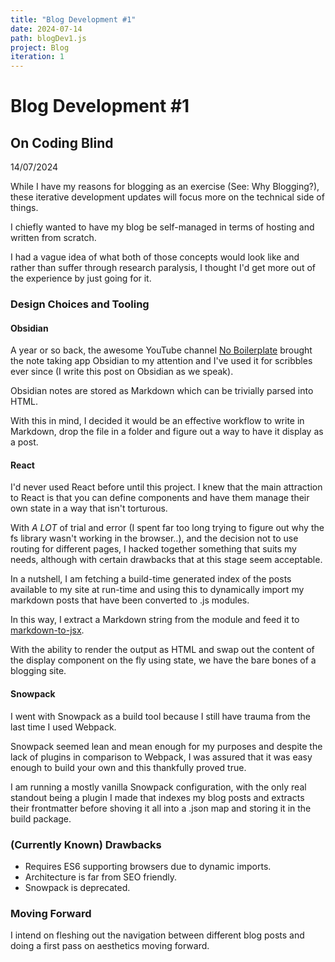 ```yaml
---
title: "Blog Development #1"
date: 2024-07-14
path: blogDev1.js
project: Blog
iteration: 1
---
```

# Blog Development #1
## On Coding Blind
14/07/2024

While I have my reasons for blogging as an exercise (See: Why Blogging?), these iterative development updates will focus more on the technical side of things.

I chiefly wanted to have my blog be self-managed in terms of hosting and written from scratch.

I had a vague idea of what both of those concepts would look like and rather than suffer through research paralysis, I thought I'd get more out of the experience by just going for it. 

### Design Choices and Tooling

#### Obsidian

A year or so back, the awesome YouTube channel <a href="https://www.youtube.com/@NoBoilerplate" target="_blank">No Boilerplate</a> brought the note taking app Obsidian to my attention and I've used it for scribbles ever since (I write this post on Obsidian as we speak). 

Obsidian notes are stored as Markdown which can be trivially parsed into HTML.

With this in mind, I decided it would be an effective workflow to write in Markdown, drop the file in a folder and figure out a way to have it display as a post.

#### React

I'd never used React before until this project. I knew that the main attraction to React is that you can define components and have them manage their own state in a way that isn't torturous. 

With _A LOT_ of trial and error (I spent far too long trying to figure out why the fs library wasn't working in the browser..), and the decision not to use routing for different pages, I hacked together something that suits my needs, although with certain drawbacks that at this stage seem acceptable. 

In a nutshell, I am fetching a build-time generated index of the posts available to my site at run-time and using this to dynamically import my markdown posts that have been converted to .js modules.

In this way, I extract a Markdown string from the module and feed it to <a href="https://github.com/quantizor/markdown-to-jsx" target="_blank">markdown-to-jsx</a>. 

With the ability to render the output as HTML and swap out the content of the display component on the fly using state, we have the bare bones of a blogging site.

#### Snowpack

I went with Snowpack as a build tool because I still have trauma from the last time I used Webpack.

Snowpack seemed lean and mean enough for my purposes and despite the lack of plugins in comparison to Webpack, I was assured that it was easy enough to build your own and this thankfully proved true.

I am running a mostly vanilla Snowpack configuration, with the only real standout being a plugin I made that indexes my blog posts and extracts their frontmatter before shoving it all into a .json map and storing it in the build package.

### (Currently Known) Drawbacks

* Requires ES6 supporting browsers due to dynamic imports.
* Architecture is far from SEO friendly.
* Snowpack is deprecated.

### Moving Forward

I intend on fleshing out the navigation between different blog posts and doing a first pass on aesthetics moving forward. 



